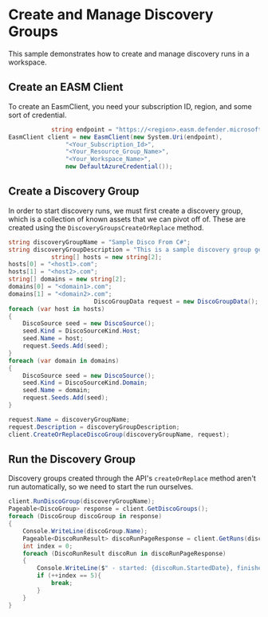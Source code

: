 # Create and Manage Discovery Groups

This sample demonstrates how to create and manage discovery runs in a workspace.

## Create an EASM Client

To create an EasmClient, you need your subscription ID, region, and some sort of credential.

```C# Snippet:Sample2_DiscoveryGroups_Create_Client
            string endpoint = "https://<region>.easm.defender.microsoft.com";
EasmClient client = new EasmClient(new System.Uri(endpoint),
                "<Your_Subscription_Id>",
                "<Your_Resource_Group_Name>",
                "<Your_Workspace_Name>",
                new DefaultAzureCredential());
```

## Create a Discovery Group


In order to start discovery runs, we must first create a discovery group, which is a collection of known assets that we can pivot off of. These are created using the `DiscoveryGroupsCreateOrReplace` method.

```C# Snippet:Sample2_DiscoveryGroups_Create_Discovery_Group
string discoveryGroupName = "Sample Disco From C#";
string discoveryGroupDescription = "This is a sample discovery group generated from C#";
            string[] hosts = new string[2];
hosts[0] = "<host1>.com";
hosts[1] = "<host2>.com";
string[] domains = new string[2];
domains[0] = "<domain1>.com";
domains[1] = "<domain2>.com";
                        DiscoGroupData request = new DiscoGroupData();
foreach (var host in hosts)
{
    DiscoSource seed = new DiscoSource();
    seed.Kind = DiscoSourceKind.Host;
    seed.Name = host;
    request.Seeds.Add(seed);
}
foreach (var domain in domains)
{
    DiscoSource seed = new DiscoSource();
    seed.Kind = DiscoSourceKind.Domain;
    seed.Name = domain;
    request.Seeds.Add(seed);
}

request.Name = discoveryGroupName;
request.Description = discoveryGroupDescription;
client.CreateOrReplaceDiscoGroup(discoveryGroupName, request);
```

## Run the Discovery Group

Discovery groups created through the API's `createOrReplace` method aren't run automatically, so we need to start the run ourselves.

```C# Snippet:Sample2_DiscoveryGroups_Run
client.RunDiscoGroup(discoveryGroupName);
Pageable<DiscoGroup> response = client.GetDiscoGroups();
foreach (DiscoGroup discoGroup in response)
{
    Console.WriteLine(discoGroup.Name);
    Pageable<DiscoRunResult> discoRunPageResponse = client.GetRuns(discoGroup.Name);
    int index = 0;
    foreach (DiscoRunResult discoRun in discoRunPageResponse)
    {
        Console.WriteLine($" - started: {discoRun.StartedDate}, finished: {discoRun.CompletedDate}, assets found: {discoRun.TotalAssetsFoundCount}, status: {discoRun.State}");
        if (++index == 5){
            break;
        }
    }
}
```